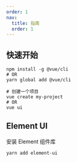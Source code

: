 ```yaml
---
order: 1
nav:
  title: 指南
  order: 1
---
```


## 快速开始

```shell
npm install -g @vue/cli
# OR
yarn global add @vue/cli

# 创建一个项目
vue create my-project
# OR
vue ui
```

## Element UI

安装 Element 组件库

```shell
yarn add element-ui
```
